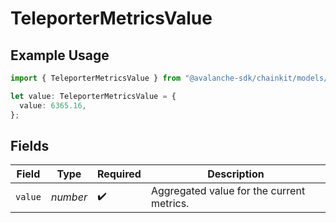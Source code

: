 # TeleporterMetricsValue

## Example Usage

```typescript
import { TeleporterMetricsValue } from "@avalanche-sdk/chainkit/models/components";

let value: TeleporterMetricsValue = {
  value: 6365.16,
};
```

## Fields

| Field                                     | Type                                      | Required                                  | Description                               |
| ----------------------------------------- | ----------------------------------------- | ----------------------------------------- | ----------------------------------------- |
| `value`                                   | *number*                                  | :heavy_check_mark:                        | Aggregated value for the current metrics. |